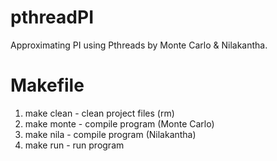 # pthreadPI
Approximating PI using Pthreads by Monte Carlo & Nilakantha.

# Makefile
1. make clean - clean project files (rm)
2. make monte - compile program (Monte Carlo)
2. make nila - compile program (Nilakantha)
3. make run - run program
